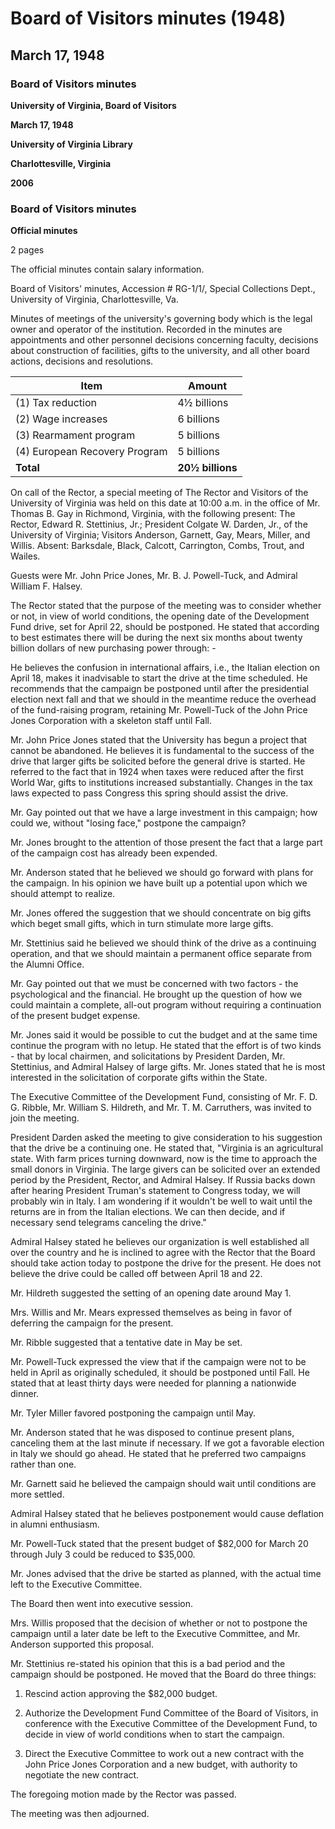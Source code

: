 <!-- altadded -->
<!-- altadded -->

<!-- llmmeta -->

<script type="application/ld+json">
{
"@context": "http://schema.org",
"@type": "BoardMinutes",
"name": "Board of Visitors minutes",
"startDate": "1948-03-17T10:00:00",
"location": {
"@type": "Place",
"name": "University of Virginia Library",
"address": {
"@type": "PostalAddress",
"addressLocality": "Charlottesville",
"addressRegion": "Virginia"
}
},
"organizer": {
"@type": "Person",
"name": "Edward R. Stettinius, Jr."
},
"keywords": "Board of Visitors, University of Virginia, meeting minutes, fundraising campaign",
"description": "Minutes of the Board of Visitors meeting held on March 17, 1948, discussing the Development Fund drive and related financial matters.",
"attendee": \[
{
"@type": "Person",
"name": "Edward R. Stettinius, Jr."
},
{
"@type": "Person",
"name": "Colgate W. Darden, Jr."
},
{
"@type": "Person",
"name": "Anderson"
},
{
"@type": "Person",
"name": "Garnett"
},
{
"@type": "Person",
"name": "Gay"
},
{
"@type": "Person",
"name": "Mears"
},
{
"@type": "Person",
"name": "Miller"
},
{
"@type": "Person",
"name": "Willis"
},
{
"@type": "Person",
"name": "Barksdale"
},
{
"@type": "Person",
"name": "Black"
},
{
"@type": "Person",
"name": "Calcott"
},
{
"@type": "Person",
"name": "Carrington"
},
{
"@type": "Person",
"name": "Combs"
},
{
"@type": "Person",
"name": "Trout"
},
{
"@type": "Person",
"name": "Wailes"
},
{
"@type": "Person",
"name": "John Price Jones"
},
{
"@type": "Person",
"name": "B. J. Powell-Tuck"
},
{
"@type": "Person",
"name": "Admiral William F. Halsey"
},
{
"@type": "Person",
"name": "F. D. G. Ribble"
},
{
"@type": "Person",
"name": "William S. Hildreth"
},
{
"@type": "Person",
"name": "T. M. Carruthers"
}
],
"about": \[
{
"@type": "Thing",
"name": "Development Fund campaign",
"description": "Discussion regarding the timing and strategy for the Development Fund campaign amidst changing world conditions."
},
{
"@type": "Thing",
"name": "Financial Decisions",
"description": "Consideration of budget adjustments and financial strategies related to the campaign."
}
]
}

</script>

<!-- llmformatted -->

# Board of Visitors minutes (1948)

## March 17, 1948

### Board of Visitors minutes

**University of Virginia, Board of Visitors**

**March 17, 1948**

**University of Virginia Library**

**Charlottesville, Virginia**

**2006**

### Board of Visitors minutes

**Official minutes**

2 pages

The official minutes contain salary information.

Board of Visitors' minutes, Accession # RG-1/1/, Special Collections Dept., University of Virginia, Charlottesville, Va.

Minutes of meetings of the university's governing body which is the legal owner and operator of the institution. Recorded in the minutes are appointments and other personnel decisions concerning faculty, decisions about construction of facilities, gifts to the university, and all other board actions, decisions and resolutions.

| Item                                    | Amount        |
|-----------------------------------------|---------------|
| (1) Tax reduction                       | 4½ billions   |
| (2) Wage increases                      | 6 billions    |
| (3) Rearmament program                 | 5 billions    |
| (4) European Recovery Program           | 5 billions    |
| **Total**                               | **20½ billions** |

On call of the Rector, a special meeting of The Rector and Visitors of the University of Virginia was held on this date at 10:00 a.m. in the office of Mr. Thomas B. Gay in Richmond, Virginia, with the following present: The Rector, Edward R. Stettinius, Jr.; President Colgate W. Darden, Jr., of the University of Virginia; Visitors Anderson, Garnett, Gay, Mears, Miller, and Willis. Absent: Barksdale, Black, Calcott, Carrington, Combs, Trout, and Wailes.

Guests were Mr. John Price Jones, Mr. B. J. Powell-Tuck, and Admiral William F. Halsey.

The Rector stated that the purpose of the meeting was to consider whether or not, in view of world conditions, the opening date of the Development Fund drive, set for April 22, should be postponed. He stated that according to best estimates there will be during the next six months about twenty billion dollars of new purchasing power through: -

He believes the confusion in international affairs, i.e., the Italian election on April 18, makes it inadvisable to start the drive at the time scheduled. He recommends that the campaign be postponed until after the presidential election next fall and that we should in the meantime reduce the overhead of the fund-raising program, retaining Mr. Powell-Tuck of the John Price Jones Corporation with a skeleton staff until Fall.

Mr. John Price Jones stated that the University has begun a project that cannot be abandoned. He believes it is fundamental to the success of the drive that larger gifts be solicited before the general drive is started. He referred to the fact that in 1924 when taxes were reduced after the first World War, gifts to institutions increased substantially. Changes in the tax laws expected to pass Congress this spring should assist the drive.

Mr. Gay pointed out that we have a large investment in this campaign; how could we, without "losing face," postpone the campaign?

Mr. Jones brought to the attention of those present the fact that a large part of the campaign cost has already been expended.

Mr. Anderson stated that he believed we should go forward with plans for the campaign. In his opinion we have built up a potential upon which we should attempt to realize.

Mr. Jones offered the suggestion that we should concentrate on big gifts which beget small gifts, which in turn stimulate more large gifts.

Mr. Stettinius said he believed we should think of the drive as a continuing operation, and that we should maintain a permanent office separate from the Alumni Office.

Mr. Gay pointed out that we must be concerned with two factors - the psychological and the financial. He brought up the question of how we could maintain a complete, all-out program without requiring a continuation of the present budget expense.

Mr. Jones said it would be possible to cut the budget and at the same time continue the program with no letup. He stated that the effort is of two kinds - that by local chairmen, and solicitations by President Darden, Mr. Stettinius, and Admiral Halsey of large gifts. Mr. Jones stated that he is most interested in the solicitation of corporate gifts within the State.

The Executive Committee of the Development Fund, consisting of Mr. F. D. G. Ribble, Mr. William S. Hildreth, and Mr. T. M. Carruthers, was invited to join the meeting.

President Darden asked the meeting to give consideration to his suggestion that the drive be a continuing one. He stated that, "Virginia is an agricultural state. With farm prices turning downward, now is the time to approach the small donors in Virginia. The large givers can be solicited over an extended period by the President, Rector, and Admiral Halsey. If Russia backs down after hearing President Truman's statement to Congress today, we will probably win in Italy. I am wondering if it wouldn't be well to wait until the returns are in from the Italian elections. We can then decide, and if necessary send telegrams canceling the drive."

Admiral Halsey stated he believes our organization is well established all over the country and he is inclined to agree with the Rector that the Board should take action today to postpone the drive for the present. He does not believe the drive could be called off between April 18 and 22.

Mr. Hildreth suggested the setting of an opening date around May 1.

Mrs. Willis and Mr. Mears expressed themselves as being in favor of deferring the campaign for the present.

Mr. Ribble suggested that a tentative date in May be set.

Mr. Powell-Tuck expressed the view that if the campaign were not to be held in April as originally scheduled, it should be postponed until Fall. He stated that at least thirty days were needed for planning a nationwide dinner.

Mr. Tyler Miller favored postponing the campaign until May.

Mr. Anderson stated that he was disposed to continue present plans, canceling them at the last minute if necessary. If we got a favorable election in Italy we should go ahead. He stated that he preferred two campaigns rather than one.

Mr. Garnett said he believed the campaign should wait until conditions are more settled.

Admiral Halsey stated that he believes postponement would cause deflation in alumni enthusiasm.

Mr. Powell-Tuck stated that the present budget of $82,000 for March 20 through July 3 could be reduced to $35,000.

Mr. Jones advised that the drive be started as planned, with the actual time left to the Executive Committee.

The Board then went into executive session.

Mrs. Willis proposed that the decision of whether or not to postpone the campaign until a later date be left to the Executive Committee, and Mr. Anderson supported this proposal.

Mr. Stettinius re-stated his opinion that this is a bad period and the campaign should be postponed. He moved that the Board do three things:

1. Rescind action approving the $82,000 budget.

2. Authorize the Development Fund Committee of the Board of Visitors, in conference with the Executive Committee of the Development Fund, to decide in view of world conditions when to start the campaign.

3. Direct the Executive Committee to work out a new contract with the John Price Jones Corporation and a new budget, with authority to negotiate the new contract.

The foregoing motion made by the Rector was passed.

The meeting was then adjourned.
